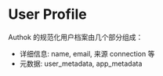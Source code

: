 # User Profile

Authok 的规范化用户档案由几个部分组成：

- 详细信息: name, email, 来源 connection 等
- 元数据: user_metadata, app_metadata
